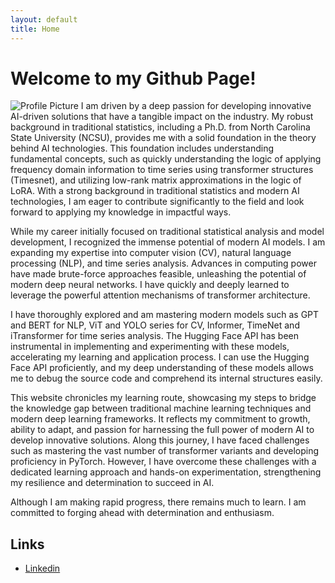 ```yaml
---
layout: default
title: Home
---
```



# Welcome to my Github Page!

<div class="profile">
	  <img src="{{ site.baseurl }}/images/profile.jpg" alt="Profile Picture" class="profile-pic">
	I am driven by a deep passion for developing innovative AI-driven solutions that have a tangible impact on the industry. My robust background in traditional statistics, including a Ph.D. from North Carolina State University (NCSU), provides me with a solid foundation in the theory behind AI technologies. This foundation includes understanding fundamental concepts, such as quickly understanding the logic of applying frequency domain information to time series using transformer structures (Timesnet), and utilizing low-rank matrix approximations in the logic of LoRA. With a strong background in traditional statistics and modern AI technologies, I am eager to contribute significantly to the field and look forward to applying my knowledge in impactful ways. <br>
	<p>
	While my career initially focused on traditional statistical analysis and model development, I recognized the immense potential of modern AI models. I am expanding my expertise into computer vision (CV), natural language processing (NLP), and time series analysis. Advances in computing power have made brute-force approaches feasible, unleashing the potential of modern deep neural networks. I have quickly and deeply learned to leverage the powerful attention mechanisms of transformer architecture. </p>
	<p>
	I have thoroughly explored and am mastering modern models such as GPT and BERT for NLP, ViT and YOLO series for CV, Informer, TimeNet and iTransformer for time series analysis. The Hugging Face API has been instrumental in implementing and experimenting with these models, accelerating my learning and application process. I can use the Hugging Face API proficiently, and my deep understanding of these models allows me to debug the source code and comprehend its internal structures easily. </p>
	<p>
	This website chronicles my learning route, showcasing my steps to bridge the knowledge gap between traditional machine learning techniques and modern deep learning frameworks. It reflects my commitment to growth, ability to adapt, and passion for harnessing the full power of modern AI to develop innovative solutions. Along this journey, I have faced challenges such as mastering the vast number of transformer variants and developing proficiency in PyTorch. However, I have overcome these challenges with a dedicated learning approach and hands-on experimentation, strengthening my resilience and determination to succeed in AI. </p>
	<p>
	Although I am making rapid progress, there remains much to learn. I am committed to forging ahead with determination and enthusiasm. </p>
    
</div>



## Links

- [Linkedin](https://www.linkedin.com/in/myang13/)



